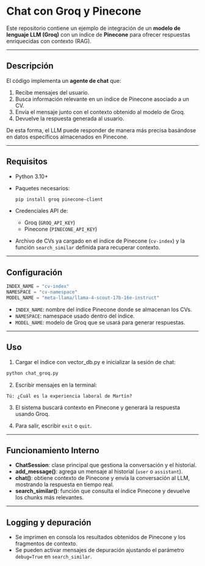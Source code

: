 # Chat con Groq y Pinecone

Este repositorio contiene un ejemplo de integración de un **modelo de lenguaje LLM (Groq)** con un índice de **Pinecone** para ofrecer respuestas enriquecidas con contexto (RAG).

---

## Descripción

El código implementa un **agente de chat** que:

1. Recibe mensajes del usuario.
2. Busca información relevante en un índice de Pinecone asociado a un CV.
3. Envía el mensaje junto con el contexto obtenido al modelo de Groq.
4. Devuelve la respuesta generada al usuario.

De esta forma, el LLM puede responder de manera más precisa basándose en datos específicos almacenados en Pinecone.

---

## Requisitos

* Python 3.10+

* Paquetes necesarios:

  ```bash
  pip install groq pinecone-client
  ```

* Credenciales API de:

  * Groq (`GROQ_API_KEY`)
  * Pinecone (`PINECONE_API_KEY`)

* Archivo de CVs ya cargado en el índice de Pinecone (`cv-index`) y la función `search_similar` definida para recuperar contexto.

---

## Configuración

```python
INDEX_NAME = "cv-index"
NAMESPACE = "cv-namespace"
MODEL_NAME = "meta-llama/llama-4-scout-17b-16e-instruct"
```

* `INDEX_NAME`: nombre del índice Pinecone donde se almacenan los CVs.
* `NAMESPACE`: namespace usado dentro del índice.
* `MODEL_NAME`: modelo de Groq que se usará para generar respuestas.

---

## Uso

1. Cargar el índice con vector_db.py e inicializar la sesión de chat:

```bash
python chat_groq.py
```

2. Escribir mensajes en la terminal:

```
Tú: ¿Cuál es la experiencia laboral de Martín?
```

3. El sistema buscará contexto en Pinecone y generará la respuesta usando Groq.

4. Para salir, escribir `exit` o `quit`.

---

## Funcionamiento Interno

* **ChatSession**: clase principal que gestiona la conversación y el historial.
* **add\_message()**: agrega un mensaje al historial (`user` o `assistant`).
* **chat()**: obtiene contexto de Pinecone y envía la conversación al LLM, mostrando la respuesta en tiempo real.
* **search\_similar()**: función que consulta el índice Pinecone y devuelve los chunks más relevantes.

---

## Logging y depuración

* Se imprimen en consola los resultados obtenidos de Pinecone y los fragmentos de contexto.
* Se pueden activar mensajes de depuración ajustando el parámetro `debug=True` en `search_similar`.


